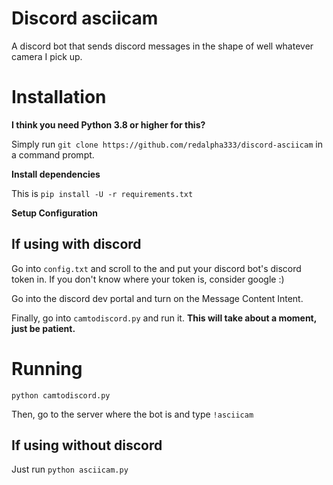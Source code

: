 # Discord asciicam
A discord bot that sends discord messages in the shape of well whatever camera I pick up.

# Installation
**I think you need Python 3.8 or higher for this?**

Simply run `git clone https://github.com/redalpha333/discord-asciicam` in a command prompt.

**Install dependencies**

This is `pip install -U -r requirements.txt`

**Setup Configuration**

## If using with discord

Go into `config.txt` and scroll to the and put your discord bot's discord token in. If you don't know where your token is, consider google :)

Go into the discord dev portal and turn on the Message Content Intent.

Finally, go into `camtodiscord.py` and run it. **This will take about a moment, just be patient.**

# Running

`python camtodiscord.py`

Then, go to the server where the bot is and type ```!asciicam```

## If using without discord

Just run `python asciicam.py`

